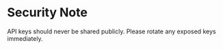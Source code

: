 # Security Note

API keys should never be shared publicly. Please rotate any exposed keys immediately.
